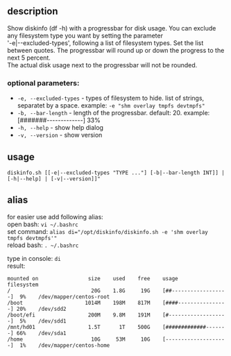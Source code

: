 ## description
Show diskinfo (df -h) with a progressbar for disk usage. You can exclude any filesystem type you want by setting the parameter <br>
'-e|--excluded-types', following a list of filesystem types. Set the list between quotes. The progressbar will round up or down the progress to the next 5 percent.<br>
The actual disk usage next to the progressbar will not be rounded.<br>

### optional parameters:
* `-e, --excluded-types` - types of filesystem to hide. list of strings, separatet by a space. example: `-e "shm overlay tmpfs devtmpfs"`
* `-b, --bar-length` - length of the progressbar. default: 20. example: [#######-------------] 33%
* `-h, --help` - show help dialog
* `-v, --version` - show version

## usage
`diskinfo.sh [[-e|--excluded-types "TYPE ..."] [-b|--bar-length INT]] | [-h|--help] | [-v|--version]]" `

## alias
for easier use add following alias:<br>
open bash: `vi ~/.bashrc`<br>
set command: `alias di="/opt/diskinfo/diskinfo.sh -e 'shm overlay tmpfs devtmpfs'"`<br>
reload bash: `. ~/.bashrc`

type in console: `di`<br>
result:<br>
```
mounted on                size    used    free    usage                         filesystem
/                          20G    1.8G     19G    [##------------------]  9%    /dev/mapper/centos-root
/boot                    1014M    198M    817M    [####----------------] 20%    /dev/sdd2
/boot/efi                 200M    9.8M    191M    [#-------------------]  5%    /dev/sdd1
/mnt/hd01                 1.5T      1T    500G    [#############-------] 66%    /dev/sda1
/home                      10G     53M     10G    [--------------------]  1%    /dev/mapper/centos-home
```


